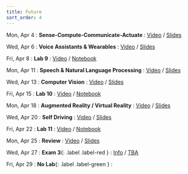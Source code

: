 ```yaml
---
title: Future
sort_order: 4
---
```


Mon, Apr 4
: **Sense-Compute-Communicate-Actuate**
  : [Video](#) / [Slides](#)

Wed, Apr 6
: **Voice Assistants & Wearables**
  : [Video](#) / [Slides](#)

Fri, Apr 8
: **Lab 9**
  : [Video](#) / [Notebook](#)

Mon, Apr 11
: **Speech & Natural Language Processing**
  : [Video](#) / [Slides](#)

Wed, Apr 13
: **Computer Vision**
  : [Video](#) / [Slides](#)

Fri, Apr 15
: **Lab 10**
  : [Video](#) / [Notebook](#)

Mon, Apr 18
: **Augmented Reality / Virtual Reality**
  : [Video](#) / [Slides](#)

Wed, Apr 20
: **Self Driving**
  : [Video](#) / [Slides](#)

Fri, Apr 22
: **Lab 11**
  : [Video](#) / [Notebook](#)

Mon, Apr 25
: **Review**
  : [Video](#) / [Slides](#)

Wed, Apr 27
: **Exam 3**{: .label .label-red }
  : [Info](#exam-3) / [TBA](#TODO)

Fri, Apr 29
: **No Lab**{: .label .label-green }
  : 
